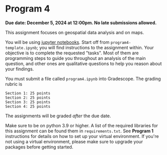 # Program 4

**Due date: December 5, 2024 at 12:00pm. No late submissions allowed.**

This assignment focuses on geospatial data analysis and on maps.

You will be using [jupyter notebooks](https://jupyter.org/). Start off from `program4-template.ipynb`; you will find instructions to the assignment within. Your objective is to complete the requested "tasks". Most of them are programming steps to guide you throughout an analysis of the main question, and other ones are qualitative questions to help you reason about your findings.

You must submit a file called `program4.ipynb` into Gradescope. The grading rubric is

```
Section 1: 25 points
Section 2: 25 points
Section 3: 25 points
Section 4: 25 points
```
The assignments will be graded _after_ the due date. 

Make sure to be on python 3.9 or higher. A list of the required libraries for this assignment can be found them in `requirements.txt`. See **Program 1** instructions for details on how to set up your virtual environment. If you're not using a virtual environment, please make sure to upgrade your packages before getting started.


